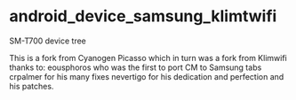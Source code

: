 android_device_samsung_klimtwifi
================================

SM-T700 device tree

This is a fork from Cyanogen Picasso which in turn was a fork from Klimwifi thanks to: eousphoros who was the first to port CM to Samsung tabs crpalmer for his many fixes nevertigo for his dedication and perfection and his patches.
